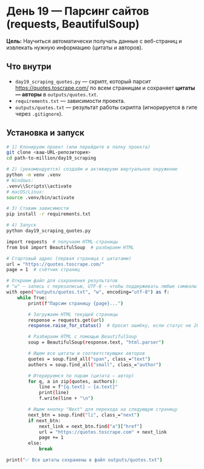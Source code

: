 # День 19 — Парсинг сайтов (requests, BeautifulSoup)

**Цель:** Научиться автоматически получать данные с веб-страниц и извлекать нужную информацию (цитаты и авторов).

## Что внутри
- `day19_scraping_quotes.py` — скрипт, который парсит https://quotes.toscrape.com/ по всем страницам и сохраняет **цитаты — авторы** в `outputs/quotes.txt`.
- `requirements.txt` — зависимости проекта.
- `outputs/quotes.txt` — результат работы скрипта (игнорируется в гите через `.gitignore`).

## Установка и запуск
```bash
# 1) Клонируем проект (или перейдите в папку проекта)
git clone <ваш-URL-репозитория>
cd path-to-million/day19_scraping

# 2) (рекомендуется) создаём и активируем виртуальное окружение
python -m venv .venv
# Windows:
.venv\\Scripts\\activate
# macOS/Linux:
source .venv/bin/activate

# 3) Ставим зависимости
pip install -r requirements.txt

# 4) Запуск
python day19_scraping_quotes.py

import requests  # получаем HTML-страницы
from bs4 import BeautifulSoup  # разбираем HTML

# Стартовый адрес (первая страница с цитатами)
url = "https://quotes.toscrape.com/"
page = 1  # счётчик страниц

# Откроем файл для сохранения результатов
# "w" — запись с перезаписью, UTF-8 — чтобы поддерживать любые символы
with open("outputs/quotes.txt", "w", encoding="utf-8") as f:
    while True:
        print(f"Парсим страницу {page}...")

        # Загружаем HTML текущей страницы
        response = requests.get(url)
        response.raise_for_status()  # бросит ошибку, если статус не 200

        # Разбираем HTML с помощью BeautifulSoup
        soup = BeautifulSoup(response.text, "html.parser")

        # Ищем все цитаты и соответствующих авторов
        quotes = soup.find_all("span", class_="text")
        authors = soup.find_all("small", class_="author")

        # Итерируемся по парам (цитата — автор)
        for q, a in zip(quotes, authors):
            line = f"{q.text} — {a.text}"
            print(line)
            f.write(line + "\n")

        # Ищем кнопку "Next" для перехода на следующую страницу
        next_btn = soup.find("li", class_="next")
        if next_btn:
            next_link = next_btn.find("a")["href"]
            url = "https://quotes.toscrape.com" + next_link
            page += 1
        else:
            break

print("✅ Все цитаты сохранены в файл outputs/quotes.txt")

